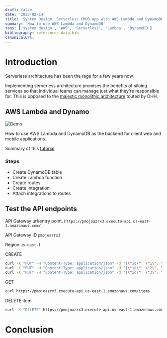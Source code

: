 ```yaml
---
draft: false
date: '2023-02-14'
title: 'System Design: Serverless CRUD app with AWS Lambda and DynamoDB'
summary: 'How to use AWS Lambda and DynamoDB'
tags: ['system design', 'AWS', 'Serverless', 'Lambda', 'DynamoDB']
bibliography: references-data.bib
canonicalUrl:
---
```


# Introduction

Serverless architecture has been the rage for a few years now.

Implementing serverless architecture promises the benefits of siloing services so that individual teams can manage just what they're responsible for. This is opposed to the [majestic monolithic architecture](https://signalvnoise.com/svn3/the-majestic-monolith/) touted by DHH.

## AWS Lambda and Dynamo

![Demo](https://i.imgur.com/8nRo6Mu.png)

How to use AWS Lambda and DynamoDB as the backend for client web and mobile applications.

Summary of this [tutorial](https://docs.aws.amazon.com/apigateway/latest/developerguide/http-api-dynamo-db.html)

### Steps

- Create DynamoDB table
- Create Lambda function
- Create routes
- Create Integration
- Attach integrations to routes

## Test the API endpoints

API Gateway url/entry point.
`https://pmojoazrx3.execute-api.us-east-1.amazonaws.com/`

API Gateway ID
`pmojoazrx3`

Region
`us-east-1`

CREATE

```sh
curl -X "PUT" -H "Content-Type: application/json" -d "{\"id\": \"1\", \"price\": 0.99, \"name\": \"my next item\"}" https://pmojoazrx3.execute-api.us-east-1.amazonaws.com/items
curl -X "PUT" -H "Content-Type: application/json" -d "{\"id\": \"2\", \"price\": 10.99, \"name\": \"my next item\"}" https://pmojoazrx3.execute-api.us-east-1.amazonaws.com/items
curl -X "PUT" -H "Content-Type: application/json" -d "{\"id\": \"3\", \"price\": 100.99, \"name\": \"my next item\"}" https://pmojoazrx3.execute-api.us-east-1.amazonaws.com/items
```

GET

```sh
curl https://pmojoazrx3.execute-api.us-east-1.amazonaws.com/items
```

DELETE item

```sh
curl -X "DELETE" https://pmojoazrx3.execute-api.us-east-1.amazonaws.com/items/123
```

# Conclusion
